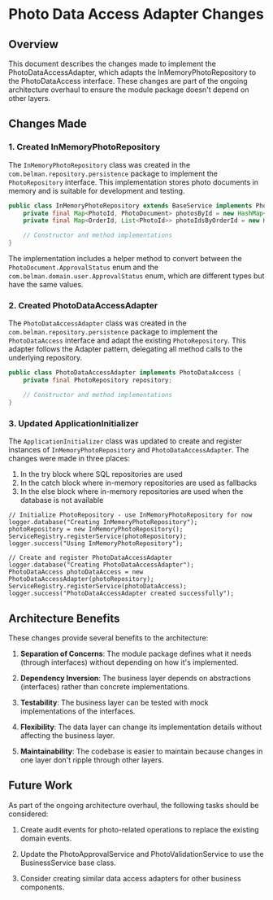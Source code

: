 # Photo Data Access Adapter Changes

## Overview

This document describes the changes made to implement the PhotoDataAccessAdapter, which adapts the InMemoryPhotoRepository to the PhotoDataAccess interface. These changes are part of the ongoing architecture overhaul to ensure the module package doesn't depend on other layers.

## Changes Made

### 1. Created InMemoryPhotoRepository

The `InMemoryPhotoRepository` class was created in the `com.belman.repository.persistence` package to implement the `PhotoRepository` interface. This implementation stores photo documents in memory and is suitable for development and testing.

```java
public class InMemoryPhotoRepository extends BaseService implements PhotoRepository {
    private final Map<PhotoId, PhotoDocument> photosById = new HashMap<>();
    private final Map<OrderId, List<PhotoId>> photoIdsByOrderId = new HashMap<>();

    // Constructor and method implementations
}
```

The implementation includes a helper method to convert between the `PhotoDocument.ApprovalStatus` enum and the `com.belman.domain.user.ApprovalStatus` enum, which are different types but have the same values.

### 2. Created PhotoDataAccessAdapter

The `PhotoDataAccessAdapter` class was created in the `com.belman.repository.persistence` package to implement the `PhotoDataAccess` interface and adapt the existing `PhotoRepository`. This adapter follows the Adapter pattern, delegating all method calls to the underlying repository.

```java
public class PhotoDataAccessAdapter implements PhotoDataAccess {
    private final PhotoRepository repository;

    // Constructor and method implementations
}
```

### 3. Updated ApplicationInitializer

The `ApplicationInitializer` class was updated to create and register instances of `InMemoryPhotoRepository` and `PhotoDataAccessAdapter`. The changes were made in three places:

1. In the try block where SQL repositories are used
2. In the catch block where in-memory repositories are used as fallbacks
3. In the else block where in-memory repositories are used when the database is not available

```
// Initialize PhotoRepository - use InMemoryPhotoRepository for now
logger.database("Creating InMemoryPhotoRepository");
photoRepository = new InMemoryPhotoRepository();
ServiceRegistry.registerService(photoRepository);
logger.success("Using InMemoryPhotoRepository");

// Create and register PhotoDataAccessAdapter
logger.database("Creating PhotoDataAccessAdapter");
PhotoDataAccess photoDataAccess = new PhotoDataAccessAdapter(photoRepository);
ServiceRegistry.registerService(photoDataAccess);
logger.success("PhotoDataAccessAdapter created successfully");
```

## Architecture Benefits

These changes provide several benefits to the architecture:

1. **Separation of Concerns**: The module package defines what it needs (through interfaces) without depending on how it's implemented.

2. **Dependency Inversion**: The business layer depends on abstractions (interfaces) rather than concrete implementations.

3. **Testability**: The business layer can be tested with mock implementations of the interfaces.

4. **Flexibility**: The data layer can change its implementation details without affecting the business layer.

5. **Maintainability**: The codebase is easier to maintain because changes in one layer don't ripple through other layers.

## Future Work

As part of the ongoing architecture overhaul, the following tasks should be considered:

1. Create audit events for photo-related operations to replace the existing domain events.

2. Update the PhotoApprovalService and PhotoValidationService to use the BusinessService base class.

3. Consider creating similar data access adapters for other business components.
